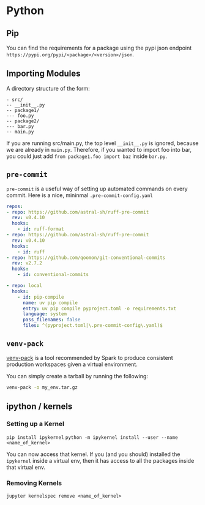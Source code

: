 # Python

## Pip

You can find the requirements for a package using the pypi json endpoint `https://pypi.org/pypi/<package>/<version>/json`.

## Importing Modules

A directory structure of the form:

```
- src/
-- __init__.py
-- package1/
--- foo.py
-- package2/
--- bar.py
-- main.py
```

If you are running src/main.py, the top level `__init__.py` is ignored, because we are already in `main.py`. Therefore, if you wanted to import foo into bar, you could just add `from package1.foo import baz` inside `bar.py`.

## `pre-commit`

`pre-commit` is a useful way of setting up automated commands on every commit. Here is a nice, mininmal `.pre-commit-config.yaml`

```yaml
repos:
- repo: https://github.com/astral-sh/ruff-pre-commit
  rev: v0.4.10
  hooks:
    - id: ruff-format
- repo: https://github.com/astral-sh/ruff-pre-commit
  rev: v0.4.10
  hooks:
    - id: ruff
- repo: https://github.com/qoomon/git-conventional-commits
  rev: v2.7.2
  hooks:
    - id: conventional-commits

- repo: local
  hooks:
    - id: pip-compile
      name: uv pip compile
      entry: uv pip compile pyproject.toml -o requirements.txt
      language: system
      pass_filenames: false
      files: ^(pyproject.toml|\.pre-commit-config\.yaml)$
```

## `venv-pack`

[venv-pack](https://jcristharif.com/venv-pack/index.html) is a tool recommended by Spark to produce consistent production workspaces given a virtual environment.

You can simply create a tarball by running the following:

```bash
venv-pack -o my_env.tar.gz
```

## ipython / kernels

### Setting up a Kernel

`pip install ipykernel`
`python -m ipykernel install --user --name <name_of_kernel>`

You can now access that kernel. If you (and you should) installed the `ipykernel` inside a virtual env, then it has access to all the packages inside that virtual env.

### Removing Kernels

`jupyter kernelspec remove <name_of_kernel>`
